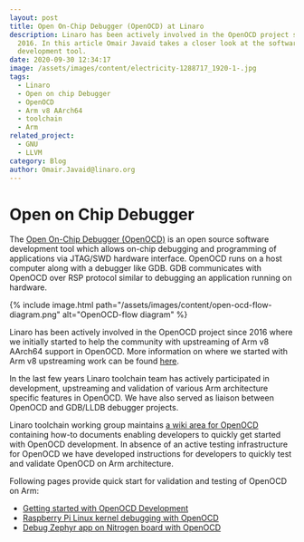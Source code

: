 ```yaml
---
layout: post
title: Open On-Chip Debugger (OpenOCD) at Linaro
description: Linaro has been actively involved in the OpenOCD project since
  2016. In this article Omair Javaid takes a closer look at the software
  development tool.
date: 2020-09-30 12:34:17
image: /assets/images/content/electricity-1288717_1920-1-.jpg
tags:
  - Linaro
  - Open on chip Debugger
  - OpenOCD
  - Arm v8 AArch64
  - toolchain
  - Arm
related_project:
  - GNU
  - LLVM
category: Blog
author: Omair.Javaid@linaro.org
---
```

# Open on Chip Debugger

The [Open On-Chip Debugger (OpenOCD)](http://www.openocd.org/) is an open source software development tool which allows on-chip debugging and programming of applications via JTAG/SWD hardware interface. OpenOCD runs on a host computer along with a debugger like GDB. GDB communicates with OpenOCD over RSP protocol similar to debugging an application running on hardware.

{% include image.html path="/assets/images/content/open-ocd-flow-diagram.png" alt="OpenOCD-flow diagram" %}

Linaro has been actively involved in the OpenOCD project since 2016 where we initially started to help the community with upstreaming of Arm v8 AArch64 support in OpenOCD. More information on where we started with Arm v8 upstreaming work can be found [here](https://collaborate.linaro.org/display/TCWGPUB/OpenOCD+for+AArch64).

In the last few years Linaro toolchain team has actively participated in development, upstreaming and validation of various Arm architecture specific features in OpenOCD. We have also served as liaison between OpenOCD and GDB/LLDB debugger projects.

Linaro toolchain working group maintains [a wiki area for OpenOCD](https://collaborate.linaro.org/display/TCWGPUB/OpenOCD+@+Linaro) containing how-to documents enabling developers to quickly get started with OpenOCD development. In absence of an active testing infrastructure for OpenOCD we have developed instructions for developers to quickly test and validate OpenOCD on Arm architecture.

Following pages provide quick start for validation and testing of OpenOCD on Arm:

* [Getting started with OpenOCD Development](https://collaborate.linaro.org/display/TCWGPUB/Getting+started+with+OpenOCD+Development)
* [Raspberry Pi Linux kernel debugging with OpenOCD](https://collaborate.linaro.org/display/TCWGPUB/Raspberry+Pi+Linux+kernel+debugging+with+OpenOCD)
* [Debug Zephyr app on Nitrogen board with OpenOCD](https://collaborate.linaro.org/display/TCWGPUB/Debug+Zephyr+app+on+Nitrogen+board+with+OpenOCD)